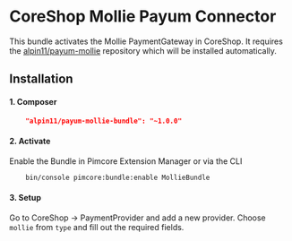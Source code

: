 # CoreShop Mollie Payum Connector
This bundle activates the Mollie PaymentGateway in CoreShop.
It requires the [alpin11/payum-mollie](https://github.com/alpin11/payum-mollie) repository which will be installed automatically.

## Installation

#### 1. Composer

```json
    "alpin11/payum-mollie-bundle": "~1.0.0"
```

#### 2. Activate
Enable the Bundle in Pimcore Extension Manager or via the CLI

```bash
    bin/console pimcore:bundle:enable MollieBundle
```

#### 3. Setup
Go to CoreShop -> PaymentProvider and add a new provider. Choose `mollie` from `type` and fill out the required fields.
